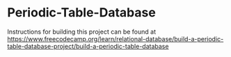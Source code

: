 # Periodic-Table-Database
Instructions for building this project can be found at https://www.freecodecamp.org/learn/relational-database/build-a-periodic-table-database-project/build-a-periodic-table-database
